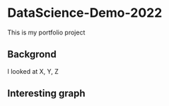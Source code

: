 # DataScience-Demo-2022
This is my portfolio project


## Backgrond

I looked at X, Y, Z

## Interesting graph

